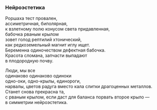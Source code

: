 ### Нейроэстетика

Роршаха тест провален,  
ассиметричная, биполярная,   
к взлетному полю конусом света придавленная,   
бабочка рваным крылом   
зовет голод рептилий хтонический,  
как редкоземельный магнит иглу ищет.   
Беременна одиночеством дефектная бабочка.  
Красота сломана, запчасти выпадают  
в плодородную почву.  

Люди, мы все   
одинаково одинаково одиноки  
одно-оки, одно-крылы, единороги,  
нарвалы, цветов радуга вместо кала слитки драгоценных металлов.  
Станет снова прекрасна та,   
с рваным крылом, если даст для баланса 
порвать второе крыло —  
в симметрии нейроэстетика.
